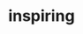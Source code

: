 ---
title: "inspiring"
id: tag.id
permalink: "/tags/inspiring"
videos: [54,209,482,931,1641,2090,2180,2330,2336]
---